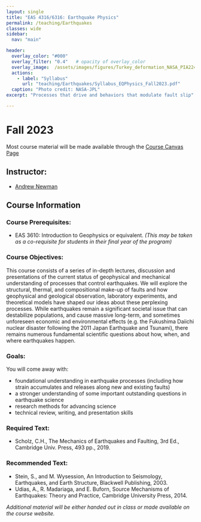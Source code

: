 ```yaml
---
layout: single
title: "EAS 4316/6316: Earthquake Physics"
permalink: /teaching/Earthquakes
classes: wide
sidebar:
  nav: "main"

header:
  overlay_color: "#000"
  overlay_filter: "0.4"   # opacity of overlay_color
  overlay_image:  /assets/images/figures/Turkey_deformation_NASA_PIA22412_banner.jpg
  actions:
    - label: "Syllabus"
      url: "teaching/Earthquakes/Syllabus_EQPhysics_Fall2023.pdf"
  caption: "Photo credit: NASA-JPL"
excerpt: "Processes that drive and behaviors that modulate fault slip"

---
```


# Fall 2023

[//]: # (Note: **This webpage is preliminary**.)
[//]: # ({: .notice--warning})

Most course material will be made available through the [Course Canvas Page](https://gatech.instructure.com/courses/350848)

## Instructor:
* [Andrew Newman](/about)

## Course Information

### Course Prerequisites:
* EAS 3610: Introduction to Geophysics or equivalent. 
*(This may be taken as a co-requisite for students in their final year of the program)* 

### Course Objectives:
This course consists of a series of in-depth lectures, discussion and presentations of the current status of geophysical and mechanical understanding of processes that control earthquakes. We will explore the structural, thermal, and compositional make-up of faults and how geophysical and geological observation, laboratory experiments, and theoretical models have shaped our ideas about these perplexing processes. While earthquakes remain a significant societal issue that can destabilize populations, and cause massive long-term, and sometimes unforeseen economic and environmental effects (e.g. the Fukushima Daiichi nuclear disaster following the 2011 Japan Earthquake and Tsunami), there remains numerous fundamental scientific questions about how, when, and where earthquakes happen.

### Goals:
You will come away with:
* foundational understanding in earthquake processes (including how strain accumulates and releases along new and existing faults) 
* a stronger understanding of some important outstanding questions in earthquake science
* research methods for advancing science
* technical review, writing, and presentation skills

### Required Text:
* Scholz, C.H., The Mechanics of Earthquakes and Faulting, 3rd Ed., Cambridge Univ. Press, 493 pp., 2019.

### Recommended Text:
* Stein, S., and M. Wysession, An Introduction to Seismology, Earthquakes, and Earth Structure, Blackwell Publishing, 2003.
* Udias, A., R. Madariaga, and E. Buforn, Source Mechanisms of Earthquakes: Theory and Practice, Cambridge University Press, 2014.

*Additional material will be either handed out in class or made available on the course website.*
